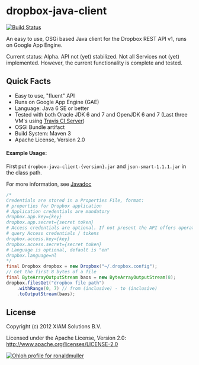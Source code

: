 # dropbox-java-client

[![Build Status](https://secure.travis-ci.org/rmuller/dropbox-java-client.png)](http://travis-ci.org/rmuller/dropbox-java-client)

An easy to use, OSGi based Java client for the Dropbox REST API v1, runs on Google App Engine.

Current status: Alpha. API not (yet) stabilized. Not all Services not (yet) implemented.
However, the current functionality is complete and tested.

## Quick Facts
+ Easy to use, "fluent" API
+ Runs on Google App Engine (GAE)
+ Language: Java 6 SE or better
+ Tested with both Oracle JDK 6 and 7 and OpenJDK 6 and 7 (Last three VM's using [Travis CI Server](https://travis-ci.org/))
+ OSGi Bundle artifact
+ Build System: Maven 3
+ Apache License, Version 2.0

#### Example Usage:
First put `dropbox-java-client-{version}.jar` and `json-smart-1.1.1.jar` in the class path.

For more information, see [Javadoc](http://rmuller.github.com/dropbox-java-client/)

``` java
/* 
Credentials are stored in a Properties File, format:
# properties for Dropbox application
# Application credentials are mandatory
dropbox.app.key={key}
dropbox.app.secret={secret token}
# Access credentials are optional. If not present the API offers operations to 
# query Access credentials / tokens
dropbox.access.key={key}
dropbox.access.secret={secret token}
# Language is optional, default is "en"
dropbox.language=nl
*/
final Dropbox dropbox = new Dropbox("~/.dropbox.config");
// Get the first 8 bytes of a file
final ByteArrayOutputStream baos = new ByteArrayOutputStream(8);
dropbox.filesGet("dropbox file path")
    .withRange(0, 7) // from (inclusive) - to (inclusive)
    .toOutputStream(baos);
```

## License

Copyright (c) 2012 XIAM Solutions B.V.

Licensed under the Apache License, Version 2.0: http://www.apache.org/licenses/LICENSE-2.0

[![Ohloh profile for ronaldmuller](https://www.ohloh.net/accounts/224392/widgets/account_tiny.gif)](https://www.ohloh.net/accounts/224392?ref=Tiny)
